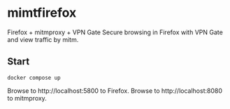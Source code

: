 # mimtfirefox

Firefox + mitmproxy + VPN Gate
Secure browsing in Firefox with VPN Gate and view traffic by mitm.

## Start

```
docker compose up
```

Browse to http://localhost:5800 to Firefox.
Browse to http://localhost:8080 to mitmproxy.

